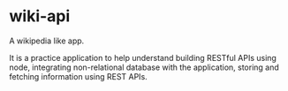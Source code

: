# wiki-api
A wikipedia like app.

It is a practice application to help understand building RESTful APIs using node, integrating non-relational database with the application, storing and fetching information using REST APIs.
